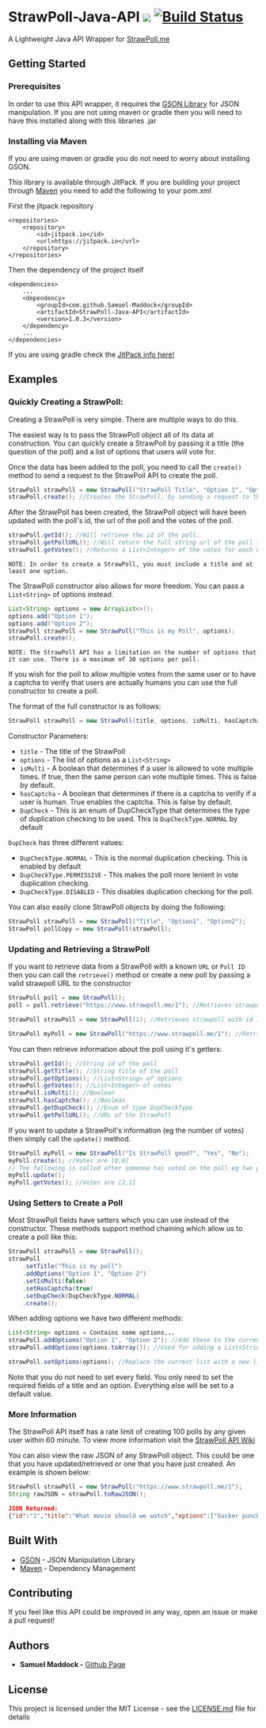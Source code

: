 # StrawPoll-Java-API  [![](https://jitpack.io/v/Samuel-Maddock/StrawPoll-Java-API.svg)](https://jitpack.io/#Samuel-Maddock/StrawPoll-Java-API) [![Build Status](https://travis-ci.org/Samuel-Maddock/StrawPoll-Java-API.svg?branch=master)](https://travis-ci.org/Samuel-Maddock/StrawPoll-Java-API)
A Lightweight Java API Wrapper for [StrawPoll.me](http://www.strawpoll.me)

## Getting Started

### Prerequisites

In order to use this API wrapper, it requires the [GSON Library](https://github.com/google/gson) for JSON manipulation. If you are not using maven or gradle then you will need to have this installed along with this libraries .jar

### Installing via Maven
If you are using maven or gradle you do not need to worry about installing GSON.

This library is available through JitPack. If you are building your project through [Maven](https://maven.apache.org) you need to add the following to your pom.xml 

First the jitpack repository
```
<repositories>
    <repository>
        <id>jitpack.io</id>
        <url>https://jitpack.io</url>
    </repository>
</repositories>
```    
Then the dependency of the project itself
```
<dependencies>
    ...
    <dependency>
        <groupId>com.github.Samuel-Maddock</groupId>
        <artifactId>StrawPoll-Java-API</artifactId>
        <version>1.0.3</version>
    </dependency>
    ...
</dependencies>

```

If you are using gradle check the [JitPack info here!](https://jitpack.io/#Samuel-Maddock/StrawPoll-Java-API/1.0.0)

## Examples

### Quickly Creating a StrawPoll:

Creating a StrawPoll is very simple. There are multiple ways to do this. 

The easiest way is to pass the StrawPoll object all of its data at construction. You can quickly create a StrawPoll by passing it a title (the question of the poll) and a list of options that users will vote for. 

Once the data has been added to the poll, you need to call the ```create()``` method to send a request to the StrawPoll API to create the poll.

```java
StrawPoll strawPoll = new StrawPoll("StrawPoll Title", "Option 1", "Option 2");
strawPoll.create(); //Creates the StrawPoll, by sending a request to the API
```
After the StrawPoll has been created, the StrawPoll object will have been updated with the poll's id, the url of the poll and the votes of the poll.

```java
strawPoll.getId(); //Will retrieve the id of the poll.
strawPoll.getPollURL(); //Will return the full string url of the poll that has been created. You can view this poll in your browser.
strawPoll.getVotes(); //Returns a List<Integer> of the votes for each option. Obviously after creation these are all 0.
```
```NOTE: In order to create a StrawPoll, you must include a title and at least one option.```

The StrawPoll constructor also allows for more freedom. You can pass a ```List<String>``` of options instead. 
```java
List<String> options = new ArrayList<>();
options.add("Option 1");
options.add("Option 2");
StrawPoll strawPoll = new StrawPoll("This is my Poll", options);
strawPoll.create();
```
```NOTE: The StrawPoll API has a limitation on the number of options that it can use. There is a maximum of 30 options per poll.```

If you wish for the poll to allow multiple votes from the same user or to have a captcha to verify that users are actually humans you can use the full constructor to create a poll.

The format of the full constructor is as follows:
```java
StrawPoll strawPoll = new StrawPoll(title, options, isMulti, hasCaptcha, DupCheck);
```
Constructor Parameters:

* ```title``` - The title of the  StrawPoll
* ```options``` - The list of options as a ```List<String>```
* ```isMulti``` - A boolean that determines if a user is allowed to vote multiple times. If true, then the same person can vote multiple times. This is false by default.
* ```hasCaptcha``` - A boolean that determines if there is a captcha to verify if a user is human. True enables the captcha. This is false by default.
* ```DupCheck``` - This is an enum of DupCheckType that determines the type of duplication checking to be used. This is ```DupCheckType.NORMAL``` by default

```DupCheck``` has three different values:
* ```DupCheckType.NORMAL``` - This is the normal duplication checking. This is enabled by default
* ```DupCheckType.PERMISSIVE``` - This makes the poll more lenient in vote duplication checking.
* ```DupCheckType.DISABLED``` - This disables duplication checking for the poll.

You can also easily clone StrawPoll objects by doing the following:
```java
StrawPoll strawPoll = new StrawPoll("Title", "Option1", "Option2");
StrawPoll pollCopy = new StrawPoll(strawPoll);
```

### Updating and Retrieving a StrawPoll

If you want to retrieve data from a StrawPoll with a known ```URL``` or ```Poll ID``` then you can call the ```retrieve()``` method or create a new poll by passing a valid strawpoll URL to the constructor

```java
StrawPoll poll = new StrawPoll();
poll = poll.retrieve("https://www.strawpoll.me/1"); //Retrieves strawpoll with id 1

StrawPoll strawPoll = new StrawPoll(1); //Retrieves strawpoll with id 1

StrawPoll myPoll = new StrawPoll("https://www.strawpoll.me/1"); //Retrieves strawpoll with id 1
```

You can then retrieve information about the poll using it's getters:
```java
strawPoll.getId(); //String id of the poll
strawPoll.getTitle(); //String title of the poll
strawPoll.getOptions(); //List<String> of options
strawPoll.getVotes(); //List<Integer> of votes
strawPoll.isMulti(); //Boolean
strawPoll.hasCaptcha(); //Boolean
strawPoll.getDupCheck(); //Enum of type DupCheckType
strawPoll.getPollURL(); //URL of the StrawPoll
```

If you want to update a StrawPoll's information (eg the number of votes) then simply call the ```update()``` method.

```java
StrawPoll myPoll = new StrawPoll("Is StrawPoll good?", "Yes", "No");
myPoll.create(); //Votes are [0,0]
// The following is called after someone has voted on the poll eg two people vote yes, one votes no
myPoll.update();
myPoll.getVotes(); //Votes are [2,1]
```

### Using Setters to Create a Poll

Most StrawPoll fields have setters which you can use instead of the constructor. 
These methods support method chaining which allow us to create a poll like this:

```java
StrawPoll strawPoll = new StrawPoll();
strawPoll
    .setTitle("This is my poll")
    .addOptions("Option 1", "Option 2")
    .setIsMulti(false)
    .setHasCaptcha(true)
    .setDupCheck(DupCheckType.NORMAL)
    .create();
```
When adding options we have two different methods:
```java
List<String> options = Contains some options...
strawPoll.addOptions("Option 1", "Option 2"); //Add these to the current options already added.
strawPoll.addOptions(options.toArray()); //Used for adding a List<String> to the current options list

strawPoll.setOptions(options); //Replace the current list with a new list
```

Note that you do not need to set every field. You only need to set the required fields of a title and an option. Everything else will be set to a default value.

### More Information
The StrawPoll API itself has a rate limit of creating 100 polls by any given user within 60 minute. To view more information visit the [StrawPoll API Wiki](https://github.com/strawpoll/strawpoll/wiki/API)

You can also view the raw JSON of any StrawPoll object. This could be one that you have updated/retrieved or one that you have just created. An example is shown below:
```java
StrawPoll strawPoll = new StrawPoll("https://www.strawpoll.me/1");
String rawJSON = strawPoll.toRawJSON();
```
```json
JSON Returned:
{"id":"1","title":"What movie should we watch","options":["Sucker punch ","Pirates of carribian ","Prison logic","Witchhunter"],"multi":false,"dupcheck":"NORMAL","captcha":false,"votes":[25554,51847,10918,12331]}
```
## Built With

* [GSON](http://www.dropwizard.io/1.0.2/docs/) - JSON Manipulation Library
* [Maven](https://maven.apache.org/) - Dependency Management

## Contributing

If you feel like this API could be improved in any way, open an issue or make a pull request!

## Authors

* **Samuel Maddock -** [Github Page](https://github.com/Samuel-Maddock)

## License

This project is licensed under the MIT License - see the [LICENSE.md](LICENSE.md) file for details
